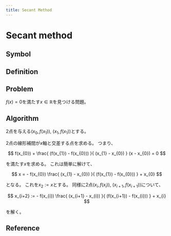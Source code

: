 ```yaml
---
title: Secant Method
---
```


# Secant method

## Symbol

## Definition

## Problem
$f(x) = 0$を満たす$x \in \mathbb{R}$を見つける問題。

## Algorithm
2点を与える$(x_{0}, f(x_{1}))$, $(x_{1}, f(x_{1}))$とする。

2点の線形補間が$x$軸と交差する点を求める。
つまり、

$$
    f(x_{0}) 
    +
    \frac{
        (f(x_{1}) - f(x_{0}))
    }{
        (x_{1} - x_{0})
    }
        (x - x_{0})
    =
    0
$$

を満たす$x$を求める。
これは簡単に解けて、

$$
    x
    = 
    - f(x_{0})
        \frac{
            (x_{1} - x_{0})
        }{
            (f(x_{1}) - f(x_{0}))
        }
    + x_{0}
$$

となる。
これを$x_{2} := x$とする。
同様に2点$(x_{i}, f(x_{i}))$, $(x_{i+1}, f(x_{i+1}))$について、

$$
    x_{i+2}
    := 
    - f(x_{i})
        \frac{
            (x_{i+1} - x_{i})
        }{
            (f(x_{i+1}) - f(x_{i}))
        }
    + x_{i}
$$

を解く。


## Reference



